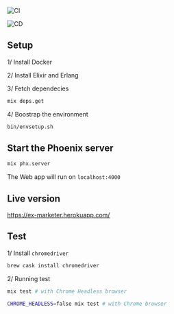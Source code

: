 ![CI](https://github.com/anduonghien/ex_marketer/workflows/CI/badge.svg)

![CD](https://github.com/anduonghien/ex_marketer/workflows/CD/badge.svg)

## Setup

1/ Install Docker

2/ Install Elixir and Erlang

3/ Fetch dependecies

```bash
mix deps.get
```

4/ Boostrap the environment

```bash
bin/envsetup.sh
```

## Start the Phoenix server

```bash
mix phx.server
```

The Web app will run on `localhost:4000`

## Live version

https://ex-marketer.herokuapp.com/

## Test

1/ Install `chromedriver`

```bash
brew cask install chromedriver
```

2/ Running test

```bash
mix test # with Chrome Headless browser

CHROME_HEADLESS=false mix test # with Chrome browser
```

